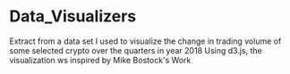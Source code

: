 # Data_Visualizers
Extract from a data set I used to visualize the change in trading volume of some selected crypto over the quarters in year 2018
Using d3.js, the visualization ws inspired by Mike Bostock's Work
